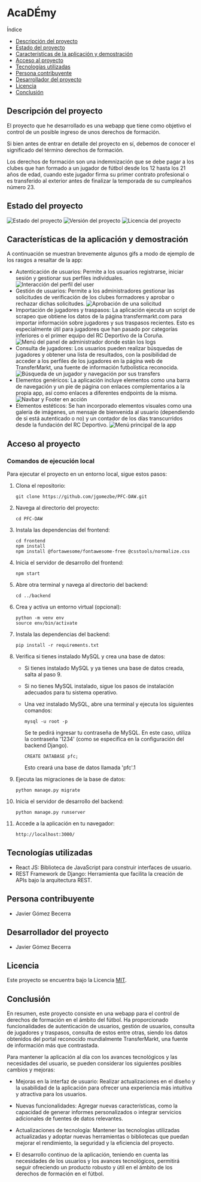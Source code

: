 <h1> AcaDÉmy </h1>

Índice

- [Descripción del proyecto](#descripción-del-proyecto)
- [Estado del proyecto](#estado-del-proyecto)
- [Características de la aplicación y demostración](#características-de-la-aplicación-y-demostración)
- [Acceso al proyecto](#acceso-al-proyecto)
- [Tecnologías utilizadas](#tecnologías-utilizadas)
- [Persona contribuyente](#persona-contribuyente)
- [Desarrollador del proyecto](#desarrollador-del-proyecto)
- [Licencia](#licencia)
- [Conclusión](#conclusión)
## Descripción del proyecto
El proyecto que he desarrollado es una webapp que tiene como objetivo el control de un posible ingreso de unos derechos de formación.

Si bien antes de entrar en detalle del proyecto en sí, debemos de conocer el significado del término derechos de formación.

Los derechos de formación son una indemnización que se debe pagar a los clubes que han formado a un jugador de fútbol desde los 12 hasta los 21 años de edad, cuando este jugador firma su primer contrato profesional o es transferido al exterior antes de finalizar la temporada de su cumpleaños número 23.

## Estado del proyecto
![Estado del proyecto](https://img.shields.io/badge/Estado-Finalizado-brightgreen)
![Versión del proyecto](https://img.shields.io/badge/Versión-1.0-orange)
![Licencia del proyecto](https://img.shields.io/badge/Licencia-MIT-blue)

## Características de la aplicación y demostración
A continuación se muestran brevemente algunos gifs a modo de ejemplo de los rasgos a resaltar de la app:
- Autenticación de usuarios: Permite a los usuarios registrarse, iniciar sesión y gestionar sus perfiles individuales.
![Interacción del perfil del user](https://github.com/jgomezbe/PFC-DAW/blob/main/readmesrc/perfil.gif)
- Gestión de usuarios: Permite a los administradores gestionar las solicitudes de verificación de los clubes formadores y aprobar o rechazar dichas solicitudes.
![Aprobación de una solicitud](https://github.com/jgomezbe/PFC-DAW/blob/main/readmesrc/gestion.gif)
- Importación de jugadores y traspasos: La aplicación ejecuta un script de scrapeo que obtiene los datos de la página transfermarkt.com para importar información sobre jugadores y sus traspasos recientes. Esto es especialmente útil para jugadores que han pasado por categorías inferiores o el primer equipo del RC Deportivo de la Coruña.
![Menú del panel de administrador donde están los logs](https://github.com/jgomezbe/PFC-DAW/blob/main/readmesrc/logs.gif)
- Consulta de jugadores: Los usuarios pueden realizar búsquedas de jugadores y obtener una lista de resultados, con la posibilidad de acceder a los perfiles de los jugadores en la página web de TransferMarkt, una fuente de información futbolística reconocida.
![Búsqueda de un jugador y navegación por sus transfers](https://github.com/jgomezbe/PFC-DAW/blob/main/readmesrc/buscar.gif)
- Elementos genéricos: La aplicación incluye elementos como una barra de navegación y un pie de página con enlaces complementarios a la propia app, así como enlaces a diferentes endpoints de la misma.
![Navbar y Footer en acción](https://github.com/jgomezbe/PFC-DAW/blob/main/readmesrc/menus.gif)
- Elementos estéticos: Se han incorporado elementos visuales como una galería de imágenes, un mensaje de bienvenida al usuario (dependiendo de si está autenticado o no) y un contador de los días transcurridos desde la fundación del RC Deportivo.
![Menú principal de la app](https://github.com/jgomezbe/PFC-DAW/blob/main/readmesrc/index.gif)
## Acceso al proyecto
### Comandos de ejecución local

Para ejecutar el proyecto en un entorno local, sigue estos pasos:

1. Clona el repositorio:
    ```
    git clone https://github.com/jgomezbe/PFC-DAW.git
    ```

2. Navega al directorio del proyecto:

    ```
    cd PFC-DAW
    ```

3. Instala las dependencias del frontend:

    ```
    cd frontend
    npm install
    npm install @fortawesome/fontawesome-free @csstools/normalize.css
    ```

4. Inicia el servidor de desarrollo del frontend:

    ```
    npm start
    ```

5. Abre otra terminal y navega al directorio del backend:

    ```
    cd ../backend
    ```

6. Crea y activa un entorno virtual (opcional):

    ```
    python -m venv env
    source env/bin/activate
    ```

7. Instala las dependencias del backend:

    ```
    pip install -r requirements.txt
    ```

8. Verifica si tienes instalado MySQL y crea una base de datos:

    - Si tienes instalado MySQL y ya tienes una base de datos creada, salta al paso 9.
    - Si no tienes MySQL instalado, sigue los pasos de instalación adecuados para tu sistema operativo.
    - Una vez instalado MySQL, abre una terminal y ejecuta los siguientes comandos:

        ```
        mysql -u root -p
        ```

        Se te pedirá ingresar tu contraseña de MySQL. En este caso, utiliza la contraseña '1234' (como se especifica en la configuración del backend Django).

        ```
        CREATE DATABASE pfc;
        ```

        Esto creará una base de datos llamada 'pfc'.1

9. Ejecuta las migraciones de la base de datos:

    ```
    python manage.py migrate
    ```

10. Inicia el servidor de desarrollo del backend:

    ```
    python manage.py runserver
    ```

11. Accede a la aplicación en tu navegador:

    ```
    http://localhost:3000/
    ```

## Tecnologías utilizadas
- React JS: Biblioteca de JavaScript para construir interfaces de usuario.
- REST Framework de Django: Herramienta que facilita la creación de APIs bajo la arquitectura REST.

## Persona contribuyente
- Javier Gómez Becerra
## Desarrollador del proyecto
- Javier Gómez Becerra
## Licencia
Este proyecto se encuentra bajo la Licencia [MIT](LICENSE).
## Conclusión
En resumen, este proyecto consiste en una webapp para el control de derechos de formación en el ámbito del fútbol. Ha proporcionado funcionalidades de autenticación de usuarios, gestión de usuarios, consulta de jugadores y traspasos, consulta de estos entre otras, siendo los datos obtenidos del portal reconocido mundialmente TransferMarkt, una fuente de información más que contrastada. 

Para mantener la aplicación al día con los avances tecnológicos y las necesidades del usuario, se pueden considerar los siguientes posibles cambios y mejoras:

- Mejoras en la interfaz de usuario: Realizar actualizaciones en el diseño y la usabilidad de la aplicación para ofrecer una experiencia más intuitiva y atractiva para los usuarios.

- Nuevas funcionalidades: Agregar nuevas características, como la capacidad de generar informes personalizados o integrar servicios adicionales de fuentes de datos relevantes.

- Actualizaciones de tecnología: Mantener las tecnologías utilizadas actualizadas y adoptar nuevas herramientas o bibliotecas que puedan mejorar el rendimiento, la seguridad y la eficiencia del proyecto.

- El desarrollo continuo de la aplicación, teniendo en cuenta las necesidades de los usuarios y los avances tecnológicos, permitirá seguir ofreciendo un producto robusto y útil en el ámbito de los derechos de formación en el fútbol.

